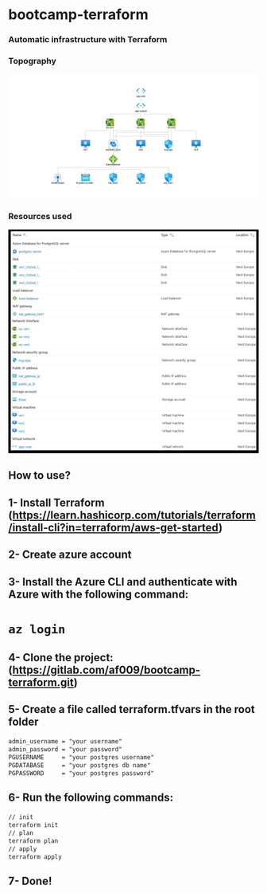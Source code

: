 # bootcamp-terraform

### Automatic infrastructure with Terraform

### Topography
![](diagram.png)

### Resources used
![](resources.jpg)

## How to use?

## 1- Install Terraform (https://learn.hashicorp.com/tutorials/terraform/install-cli?in=terraform/aws-get-started)

## 2- Create azure account
## 3- Install the Azure CLI and authenticate with Azure with the following command:
#     `az login`
## 4- Clone the project: (https://gitlab.com/af009/bootcamp-terraform.git)
## 5- Create a file called terraform.tfvars in the root folder
```
admin_username = "your username"
admin_password = "your password"
PGUSERNAME     = "your postgres username"
PGDATABASE     = "your postgres db name"
PGPASSWORD     = "your postgres password"

```
## 6- Run the following commands:
```
// init
terraform init
// plan
terraform plan
// apply
terraform apply
```
## 7- Done!
